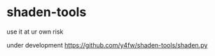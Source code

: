 # shaden-tools
use it at ur own risk

under development https://github.com/y4fw/shaden-tools/shaden.py
